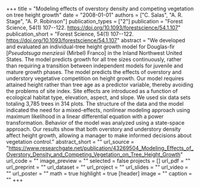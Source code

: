 +++
title = "Modeling effects of overstory density and competing vegetation on tree height growth"
date = "2008-01-01"
authors = ["C. Salas", "A. R. Stage", "A. P. Robinson"]
publication_types = ["2"]
publication = "Forest Science, 54(1) 107--122. https://doi.org/10.1093/forestscience/54.1.107"
publication_short = "Forest Science, 54(1) 107--122. https://doi.org/10.1093/forestscience/54.1.107"
abstract = "We developed and evaluated an individual-tree height growth model for Douglas-fir [$Pseudotsuga$ $menziesii$ (Mirbel) Franco] in the Inland Northwest United States. The model predicts growth for all tree sizes continuously, rather than requiring a transition between independent models for juvenile and mature growth phases. The model predicts the effects of overstory and understory vegetative competition on height growth. Our model requires attained height rather than tree age as a predictor variable, thereby avoiding the problems of site index. Site effects are introduced as a function of ecological habitat type, elevation, aspect, and slope. We used six data sets totaling 3,785 trees in 314 plots. The structure of the data and the model indicated the need for a mixed-effects, nonlinear modeling approach using maximum likelihood in a linear differential equation with a power transformation. Behavior of the model was analyzed using a state-space approach. Our results show that both overstory and understory density affect height growth, allowing a manager to make informed decisions about vegetation control."
abstract_short = ""
url_source = "https://www.researchgate.net/publication/43269504_Modeling_Effects_of_Overstory_Density_and_Competing_Vegetation_on_Tree_Height_Growth"
url_code = ""
image_preview = ""
selected = false
projects = []
url_pdf = ""
url_preprint = ""
url_dataset = ""
url_project = ""
url_slides = ""
url_video = ""
url_poster = ""
math = true
highlight = true
[header]
image = ""
caption = ""
+++
